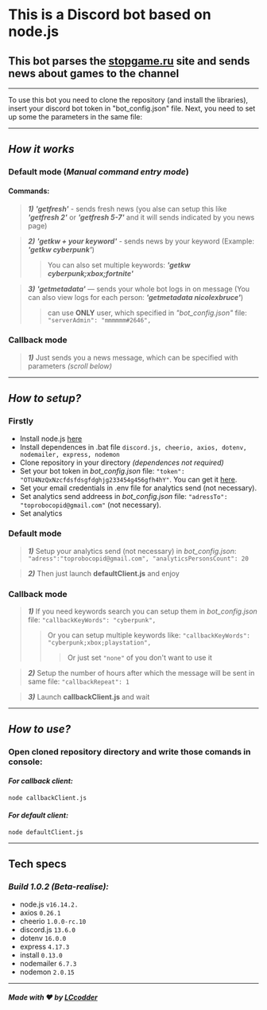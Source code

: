 # **This is a Discord bot based on node.js**

## This bot parses the [stopgame.ru](https://stopgame.ru/) site and sends news about games to the channel
___


To use this bot you need to clone the repository (and install the libraries), insert your discord bot token in "bot_config.json" file. Next, you need to set up some the parameters in the same file:


___
## *How it works*
### Default mode (*Manual command entry mode*)
####  Commands: 
>***1)*** ***'getfresh'*** - sends fresh news (you alse can setup this like ***'getfresh 2'*** or ***'getfresh 5-7'*** and it will sends indicated by you news page)

>***2)*** ***'getkw + your keyword'*** - sends news by your keyword (Example: ***'getkw cyberpunk'***)
>>  You can also set multiple keywords: ***'getkw cyberpunk;xbox;fortnite'***

>***3)*** ***'getmetadata'*** — sends your whole bot logs in on message (You can also view logs for each person: ***'getmetadata nicolexbruce'***) 
>> can use **ONLY** user, which specified in
*"bot_config.json"* file: `"serverAdmin": "mmmmmm#2646",`

### Callback mode
>***1)*** Just sends you a news message, which can be specified with parameters *(scroll below)*
___

## *How to setup?*
### Firstly
+ Install node.js [here](https://nodejs.org/en/)
+ Install dependences in .bat file `discord.js, cheerio, axios, dotenv, nodemailer, express, nodemon`
+ Clone repository in your directory *(dependences not required)*
+ Set your bot token in *bot_config.json* file: `"token": "OTU4NzQxNzcfdsfdsgfdghjg233454g456gfh4hY"`. You can get it [here](https://discord.com/developers/applications).
+ Set your email credentials in .env file for analytics send (not necessary).
+ Set analytics send addreess in *bot_config.json* file: `"adressTo": "toprobocopid@gmail.com"` (not necessary).
+ Set analytics


### Default mode

> ***1)*** Setup your analytics send (not necessary) in *bot_config.json*: `"adress":"toprobocopid@gmail.com",
"analyticsPersonsCount": 20`

> ***2)*** Then just launch **defaultClient.js** and enjoy 
### Callback mode


>***1)*** If you need keywords search you can setup them in *bot_config.json* file: `"callbackKeyWords": "cyberpunk",`
>> Or you can setup multiple keywords like: `"callbackKeyWords": "cyberpunk;xbox;playstation",`
>>> Or just set `"none"` of you don't want to use it

>***2)*** Setup the number of hours after which the message will be sent in same file: `"callbackRepeat": 1`

>***3)*** Launch **callbackClient.js** and wait 

___
## *How to use?*
### Open cloned repository directory and write those comands in console:

#### *For callback client:*
```
node callbackClient.js
```
#### *For default client:*
```
node defaultClient.js
```

___
## Tech specs
### *Build 1.0.2 (Beta-realise):*
+ node.js `v16.14.2.`
+ axios `0.26.1`
+ cheerio `1.0.0-rc.10`
+ discord.js `13.6.0`
+ dotenv `16.0.0`
+ express `4.17.3`
+ install `0.13.0`
+ nodemailer `6.7.3` 
+ nodemon `2.0.15`
 
___
##### Made with :heart: by [*LCcodder*](https://github.com/LCcodder)
